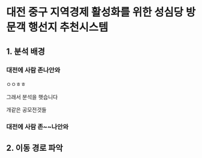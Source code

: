 # 대전 중구 지역경제 활성화를 위한 성심당 방문객 행선지 추천시스템
## 1. 분석 배경


### 대전에 사람 존나안와


ㅇㅇㅎㅎ

그래서 분석을 햇습니다


개같은 공모전것들


### 대전에 사람 존~~나안와



## 2. 이동 경로 파악
